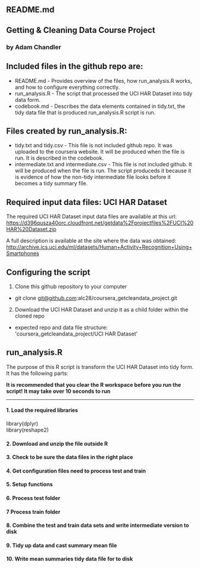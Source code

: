 ## README.md
## Getting & Cleaning Data Course Project 
### by Adam Chandler

## Included files in the github repo are:

* README.md  - Provides overview of the files, how run_analysis.R works, and how to configure everything correctly.
* run_analysis.R - The script that processed the UCI HAR Dataset into tidy data form.
* codebook.md - Describes the data elements contained in tidy.txt, the tidy data file that is produced run_analysis.R script is run.

## Files created by run_analysis.R:

* tidy.txt and tidy.csv - This file is not included github repo.  It was uploaded to the coursera website.  It will be produced when the file is run.  It is described in the codebook.
* intermediate.txt and intermediate.csv - This file is not included github. It will be produced when the file is run.   The script produceds it because it is evidence of how the non-tidy intermediate file looks before it becomes a tidy summary file.

## Required input data files: UCI HAR Dataset

The required UCI HAR Dataset input data files are available at this url:
https://d396qusza40orc.cloudfront.net/getdata%2Fprojectfiles%2FUCI%20HAR%20Dataset.zip

A full description is available at the site where the data was obtained:
http://archive.ics.uci.edu/ml/datasets/Human+Activity+Recognition+Using+Smartphones

## Configuring the script

1. Clone this github repository to your computer
* git clone git@github.com:alc28/coursera_getcleandata_project.git
2. Download the UCI HAR Dataset and unzip it as a child folder within the cloned repo
* expected repo and data file structure: 'coursera_getcleandata_project/UCI HAR Dataset'

## run_analysis.R 

The purpose of this R script is transform the UCI HAR Dataset into tidy form.  It has the following parts:

**It is recommended that you clear the R workspace before you run the script! It may take over 10 seconds to run**

***

#### 1. Load the required libraries
library(dplyr)  
library(reshape2)

#### 2. Download and unzip the file outside R
#### 3. Check to be sure the data files in the right place
#### 4. Get configuration files need to process test and train
#### 5. Setup functions
#### 6. Process test folder
#### 7  Process train folder
#### 8. Combine the test and train data sets and write intermediate version to disk
#### 9. Tidy up data and cast summary mean file
#### 10. Write mean summaries tidy data file for to disk
